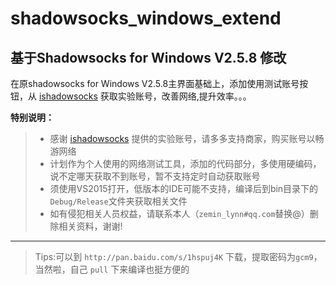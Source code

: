 # shadowsocks_windows_extend

## 基于Shadowsocks for Windows V2.5.8 修改



在原shadowsocks for Windows V2.5.8主界面基础上，添加使用测试账号按钮，从 [ishadowsocks] 获取实验账号，改善网络,提升效率。。。

**特别说明：**

> * 感谢 [ishadowsocks] 提供的实验账号，请多多支持商家，购买账号以畅游网络
> * 计划作为个人使用的网络测试工具，添加的代码部分，多使用硬编码，说不定哪天获取不到账号，暂不支持定时自动获取账号
> * 须使用VS2015打开，低版本的IDE可能不支持，编译后到bin目录下的`Debug/Release`文件夹获取相关文件
> * 如有侵犯相关人员权益，请联系本人（`zemin_lynn#qq.com`替换@）删除相关资料，谢谢!


----------------------
> Tips:可以到 `http://pan.baidu.com/s/1hspuj4K` 下载，提取密码为`gcm9`，当然啦，自己 `pull` 下来编译也挺方便的  

[ishadowsocks]:			http://www.ishadowsocks.org
